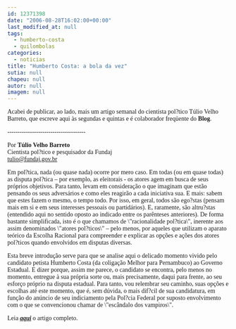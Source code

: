 ```yaml
---
id: 12371398
date: "2006-08-28T16:02:00+00:00"
last_modified_at: null
tags:
  - humberto-costa
  - quilombolas
categories:
  - noticias
title: "Humberto Costa: a bola da vez"
sutia: null
chapeu: null
autor: null
imagem: null
---
```

<p><P><FONT face=Verdana>Acabei de publicar, ao lado, mais um artigo semanal do cientista pol?tico Túlio Velho Barreto, que escreve aqui às segundas e quintas e é colaborador freqüente do <B>Blog</B>.</FONT></P></p>
<p><P><FONT face=Verdana>--------------------------------------</FONT></P></p>
<p><P><FONT face=Verdana>Por <B>Túlio Velho Barreto<BR></B></FONT><FONT face=Verdana>Cientista pol?tico e pesquisador da Fundaj<BR></FONT><FONT face=Verdana><A href=\"mailto:tulio@fundaj.gov.br\">tulio@fundaj.gov.br</A></FONT></P><FONT face=\"Courier New\"></p>
<p><P><FONT face=Verdana></FONT></P></p>
<p><P><FONT face=Verdana>Em pol?tica, nada (ou quase nada) ocorre por mero caso. Em todas (ou em quase todas) as disputa pol?tica – por exemplo, as eleitorais - os atores agem em busca de seus próprios objetivos. Para tanto, levam em consideração o que imaginam que estão pensando os seus adversários e como eles reagirão a cada iniciativa sua. E mais: sabem que estes fazem o mesmo, o tempo todo. Por isso, em geral, todos são ego?stas (pensam mais em si e em seus interesses pessoais ou partidários). E, raramente, são altru?stas (entendido aqui no sentido oposto ao indicado entre os parênteses anteriores). De forma bastante simplificada, isto é o que chamamos de \"racionalidade pol?tica\", inerente aos assim denominados \"atores pol?ticos\" – pelo menos, por aqueles que utilizam o aparato teórico da Escolha Racional para compreender e explicar as opções e ações dos atores pol?ticos quando envolvidos em disputas diversas.</FONT></P></p>
<p><P><FONT face=Verdana></FONT></P></p>
<p><P><FONT face=Verdana>Esta breve introdução serve para que se analise aqui o delicado momento vivido pelo candidato petista Humberto Costa (da coligação Melhor para Pernambuco) ao Governo Estadual. E dizer porque, assim me parece, o candidato se encontra, pelo menos no momento, entregue à sua própria sorte ou, mais precisamente, daqui para frente, ao seu esforço próprio na disputa estadual. Para tanto, vou relembrar seu caminho, suas opções e escolhas até este momento, que é, sem dúvida, o mais dif?cil de sua candidatura, em função do anúncio de seu indiciamento pela Pol?cia Federal por suposto envolvimento com o que se convencionou chamar de \"escândalo dos vampiros\".</FONT></P></p>
<p><P><FONT face=Verdana>Leia <STRONG><EM><U><A href=\"https://jc3.uol.com.br/blogs/jc/2006/08/28/not_1057.php\">aqui</A></U></EM></STRONG> o artigo completo.</FONT></P></FONT> </p>

